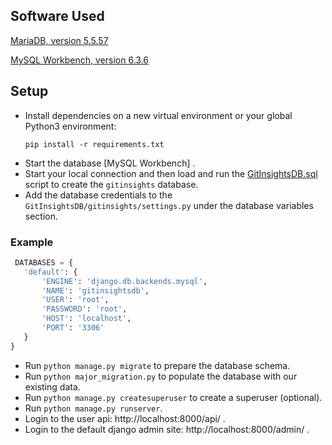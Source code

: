 ## Software Used

[MariaDB, version 5.5.57](https://downloads.mariadb.org/mariadb/5.5.57/)

[MySQL Workbench, version 6.3.6](https://downloads.mysql.com/archives/workbench/)

## Setup

- Install dependencies on a new virtual environment or your global Python3 environment:
  ```
  pip install -r requirements.txt
  ```
- Start the database [MySQL Workbench] .
- Start your local connection and then load and run the [GitInsightsDB.sql](https://github.com/imanousar/GitInsightsDB/blob/master/GitInsightsDB.sql) script to create the `gitinsights` database.
- Add the database credentials to the `GitInsightsDB/gitinsights/settings.py` under the database variables section.

 ### Example
 ```python
  DATABASES = {
    'default': {
        'ENGINE': 'django.db.backends.mysql',
        'NAME': 'gitinsightsdb',
        'USER': 'root',
        'PASSWORD': 'root',
        'HOST': 'localhost',
        'PORT': '3306'
    }
}
```

- Run `python manage.py migrate` to prepare the database schema.
- Run `python major_migration.py` to populate the database with our existing data.
- Run `python manage.py createsuperuser` to create a superuser (optional).
- Run `python manage.py runserver`.
- Login to the user api: http://localhost:8000/api/ .
- Login to the default django admin site: http://localhost:8000/admin/ .
